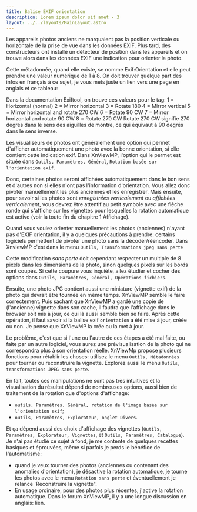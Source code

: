 ```yaml
---
title: Balise EXIF orientation
description: Lorem ipsum dolor sit amet - 3
layout: ../../layouts/MainLayout.astro
---
```


Les appareils photos anciens ne marquaient pas la position verticale ou horizontale de la prise de vue dans les données EXIF. Plus tard, des constructeurs ont installé un détecteur de position dans les appareils et on trouve alors dans les données EXIF une indication pour orienter la photo.

Cette métadonnée, quand elle existe, se nomme Exif:Orientation et elle peut prendre une valeur numérique de 1 à 8. On doit trouver quelque part des infos en français à ce sujet, je vous mets juste un lien vers une page en anglais et ce tableau:

Dans la documentation Exiftool, on trouve ces valeurs pour le tag:
1 = Horizontal (normal)
2 = Mirror horizontal
3 = Rotate 180
4 = Mirror vertical
5 = Mirror horizontal and rotate 270 CW
6 = Rotate 90 CW
7 = Mirror horizontal and rotate 90 CW
8 = Rotate 270 CW
Rotate 270 CW signifie 270 degrés dans le sens des aiguilles de montre, ce qui équivaut à 90 degrés dans le sens inverse.

Les visualiseurs de photos ont généralement une option qui permet d'afficher automatiquement une photo avec la bonne orientation, si elle contient cette indication exif. Dans XnViewMP, l'option qui le permet est située dans `Outils, Paramètres, Général`, `Rotation basée sur l'orientation exif`.

Donc, certaines photos seront affichées automatiquement dans le bon sens et d'autres non si elles n'ont pas l'information d'orientation. Vous allez donc pivoter manuellement les plus anciennes et les enregistrer. Mais ensuite, pour savoir si les photos sont _enregistrées verticalement_ ou _affichées verticalement_, vous devrez être attentif au petit symbole avec une flèche ronde qui s'affiche sur les vignettes pour lesquelles la rotation automatique est active (voir la toute fin du chapitre 1 Affichage).

Quand vous voulez orienter manuellement les photos (anciennes) n'ayant pas d'EXIF orientation, il y a quelques précautions à prendre: certains logiciels permettent de pivoter une photo sans la décoder/réencoder. Dans XnviewMP c'est dans le menu `Outils, Transformations jpeg sans perte`

Cette modification _sans perte_ doit cependant respecter un multiple de 8 pixels dans les dimensions de la photo, sinon quelques pixels sur les bords sont coupés. Si cette coupure vous inquiète, allez étudier et cocher des options dans `Outils, Paramètres, Général, Opérations fichiers`.

Ensuite, une photo JPG contient aussi une miniature (vignette exif) de la photo qui devrait être tournée en même temps. XnViewMP semble le faire correctement. Puis sachant que XnViewMP a gardé une copie de (l'ancienne) vignette dans son cache, il faudra que l'affichage dans le browser soit mis à jour, ce qui là aussi semble bien se faire. Après cette opération, il faut savoir si la balise exif `orientation` a été mise à jour, créée ou non. Je pense que XnViewMP la crée ou la met à jour.

Le problème, c'est que si l'une ou l'autre de ces étapes a été mal faite, ou faite par un autre logiciel, vous aurez une prévisualisation de la photo qui ne correspondra plus à son orientation réelle. XnViewMp propose plusieurs fonctions pour rétablir les choses: utilisez le menu `Outils, Métadonnées` pour tourner ou reconstruire la vignette. Explorez aussi le menu `Outils, transformations JPEG sans perte`.

En fait, toutes ces manipulations ne sont pas très intuitives et la visualisation du résultat dépend de nombreuses options, aussi bien de traitement de la rotation que d'options d'affichage:
- `outils, Paramètres, Général, rotation de l'image basée sur l'orientation exif`;
- `outils, Paramètres, Explorateur, onglet Divers`.

Et ça dépend aussi des choix d'affichage des vignettes (`Outils, Paramètres, Explorateur, Vignettes`, et `Outils, Paramètres, Catalogue`). Je n'ai pas étudié ce sujet à fond, je me contente de quelques recettes basiques et éprouvées, même si parfois je perds le bénéfice de l'automatisme:
- quand je veux tourner des photos (anciennes ou contenant des anomalies d'orientation), je désactive la rotation automatique, je tourne les photos avec le menu `Rotation sans perte` et éventuellement je relance `Reconstruire la vignette".
- En usage ordinaire, pour des photos plus récentes, j'active la rotation automatique.
Dans le forum XnViewMP, il y a une longue discussion en anglais: lien.

